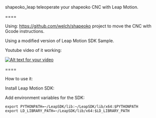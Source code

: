 shapeoko_leap teleoperate your shapeoko CNC with Leap Motion.

====

Using: https://github.com/welch/shapeoko project to move the CNC with Gcode instructions.

Using a modified version of Leap Motion SDK Sample.

Youtube video of it working:

[![Alt text for your video](http://img.youtube.com/vi/SVvMEYO3BhU/0.jpg)](https://www.youtube.com/watch?v=SVvMEYO3BhU)

====

How to use it:

Install Leap Motion SDK:

Add environment variables for the SDK:

    export PYTHONPATH=~/LeapSDK/lib:~/LeapSDK/lib/x64:$PYTHONPATH
    export LD_LIBRARY_PATH=~/LeapSDK/lib/x64:$LD_LIBRARY_PATH


